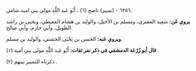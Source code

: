 ٦٣٥٦ - (تمييز) ناصح (٦) ، أَبُو عَبد اللَّهِ مولى بني امية،شامي.

**يروي عَن:** سَعِيد المقبري، ومسلم بن الأخيل، والوليد بن هشام المعيطي، ويحيى بن راشد الطويل، وأبي حازم، وأبي صالح.

**ويروي عَنه:** الحسن بن يَحْيَى الخشني، والوليد بن مسلم.

**قال أبو زُرْعَة الدمشقي في ذكر نفر ثقات:** أَبُو عَبد اللَّهِ مولى بني أمية (١) .

ذكرناه للتمييز بينهم (٢) .